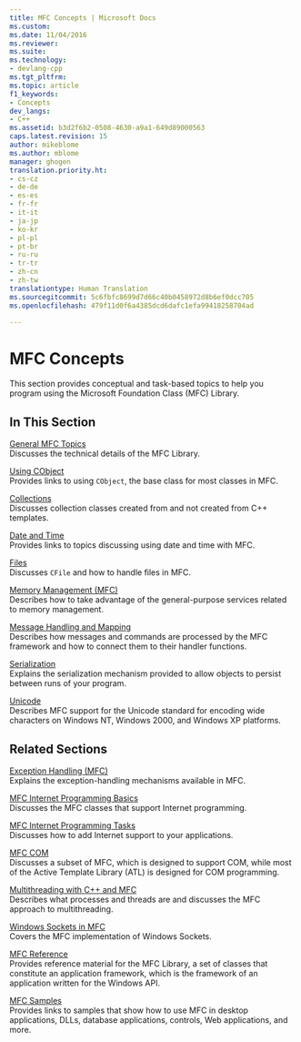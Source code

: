 ```yaml
---
title: MFC Concepts | Microsoft Docs
ms.custom: 
ms.date: 11/04/2016
ms.reviewer: 
ms.suite: 
ms.technology:
- devlang-cpp
ms.tgt_pltfrm: 
ms.topic: article
f1_keywords:
- Concepts
dev_langs:
- C++
ms.assetid: b3d2f6b2-0508-4630-a9a1-649d89000563
caps.latest.revision: 15
author: mikeblome
ms.author: mblome
manager: ghogen
translation.priority.ht:
- cs-cz
- de-de
- es-es
- fr-fr
- it-it
- ja-jp
- ko-kr
- pl-pl
- pt-br
- ru-ru
- tr-tr
- zh-cn
- zh-tw
translationtype: Human Translation
ms.sourcegitcommit: 5c6fbfc8699d7d66c40b0458972d8b6ef0dcc705
ms.openlocfilehash: 479f11d0f6a4385dcd6dafc1efa99418258704ad

---
```

# MFC Concepts
This section provides conceptual and task-based topics to help you program using the Microsoft Foundation Class (MFC) Library.  
  
## In This Section  
 [General MFC Topics](../mfc/general-mfc-topics.md)  
 Discusses the technical details of the MFC Library.  
  
 [Using CObject](../mfc/using-cobject.md)  
 Provides links to using `CObject`, the base class for most classes in MFC.  
  
 [Collections](../mfc/collections.md)  
 Discusses collection classes created from and not created from C++ templates.  
  
 [Date and Time](../atl-mfc-shared/date-and-time.md)  
 Provides links to topics discussing using date and time with MFC.  
  
 [Files](../mfc/files-in-mfc.md)  
 Discusses `CFile` and how to handle files in MFC.  
  
 [Memory Management (MFC)](../mfc/memory-management.md)  
 Describes how to take advantage of the general-purpose services related to memory management.  
  
 [Message Handling and Mapping](../mfc/message-handling-and-mapping.md)  
 Describes how messages and commands are processed by the MFC framework and how to connect them to their handler functions.  
  
 [Serialization](../mfc/serialization-in-mfc.md)  
 Explains the serialization mechanism provided to allow objects to persist between runs of your program.  
  
 [Unicode](../mfc/unicode-in-mfc.md)  
 Describes MFC support for the Unicode standard for encoding wide characters on Windows NT, Windows 2000, and Windows XP platforms.  
  
## Related Sections  
 [Exception Handling (MFC)](../mfc/exception-handling-in-mfc.md)  
 Explains the exception-handling mechanisms available in MFC.  
  
 [MFC Internet Programming Basics](../mfc/mfc-internet-programming-basics.md)  
 Discusses the MFC classes that support Internet programming.  
  
 [MFC Internet Programming Tasks](../mfc/mfc-internet-programming-tasks.md)  
 Discusses how to add Internet support to your applications.  
  
 [MFC COM](../mfc/mfc-com.md)  
 Discusses a subset of MFC, which is designed to support COM, while most of the Active Template Library (ATL) is designed for COM programming.  
  
 [Multithreading with C++ and MFC](../parallel/multithreading-with-cpp-and-mfc.md)  
 Describes what processes and threads are and discusses the MFC approach to multithreading.  
  
 [Windows Sockets in MFC](../mfc/windows-sockets.md)  
 Covers the MFC implementation of Windows Sockets.  
  
 [MFC Reference](../mfc/mfc-desktop-applications.md)  
 Provides reference material for the MFC Library, a set of classes that constitute an application framework, which is the framework of an application written for the Windows API.  
  
 [MFC Samples](../visual-cpp-samples.md)  
 Provides links to samples that show how to use MFC in desktop applications, DLLs, database applications, controls, Web applications, and more.




<!--HONumber=Jan17_HO1-->


